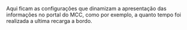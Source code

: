 Aqui ficam as configurações que dinamizam a apresentação das informações no portal do MCC, como por exemplo, a quanto tempo foi realizada a ultima recarga a bordo.

